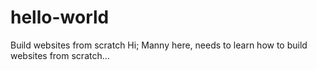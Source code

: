 # hello-world
Build websites from scratch
Hi;
Manny here, needs to learn how to build websites from scratch...
  
